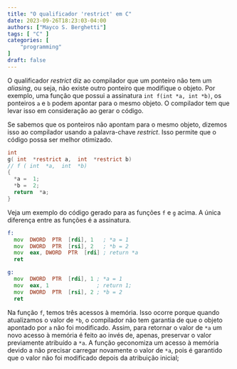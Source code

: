 ```yaml
---
title: "O qualificador 'restrict' em C"
date: 2023-09-26T18:23:03-04:00
authors: ["Mayco S. Berghetti"]
tags: [ "C" ]
categories: [
    "programming"
]
draft: false
---
```


O qualificador *restrict* diz ao compilador que um ponteiro não tem um *aliasing*, ou seja, não existe outro ponteiro que modifique o objeto. Por exemplo, uma função que possui a assinatura `int f(int *a, int *b)`, os ponteiros `a` e `b` podem apontar para o mesmo objeto. O compilador tem que levar isso em consideração ao gerar o código.

Se sabemos que os ponteiros não apontam para o mesmo objeto, dizemos isso ao compilador usando a palavra-chave *restrict*.  Isso permite que o código possa ser melhor otimizado.

```c
int
g( int  *restrict a,  int  *restrict b)
// f ( int  *a,  int  *b)
{
  *a =  1;
  *b =  2;
  return  *a;
}
```

Veja um exemplo do código gerado para as funções `f` e `g` acima.
A única diferença entre as funções é a assinatura.

```asm
f:
  mov  DWORD  PTR  [rdi], 1   ; *a = 1
  mov  DWORD  PTR  [rsi], 2   ; *b = 2
  mov  eax, DWORD  PTR  [rdi] ; return *a
  ret

g:
  mov  DWORD  PTR  [rdi], 1 ; *a = 1
  mov  eax, 1               ; return 1;
  mov  DWORD  PTR  [rsi], 2 ; *b = 2
  ret
```

Na função `f`, temos três acessos à memória. Isso ocorre porque quando atualizamos o valor de `*b`,
o compilador não tem garantia de que o objeto apontado por `a` não foi modificado. Assim, para retornar o valor de `*a` um novo acesso à memória é feito ao invés de, apenas, preservar o valor previamente atribuído a `*a`.
A função `g`economiza um acesso à memória devido a não precisar carregar novamente o valor de `*a`, pois é garantido que o valor não foi modificado depois da atribuição inicial;
<!--stackedit_data:
eyJoaXN0b3J5IjpbLTcxNDE2Mzc2Nl19
-->